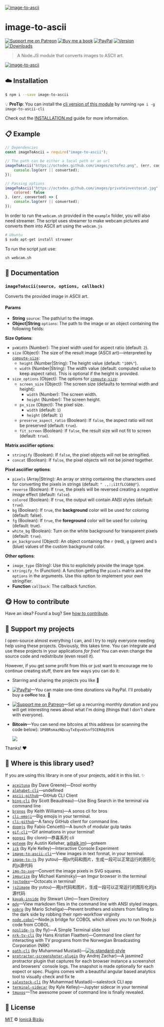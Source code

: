 
[![image-to-ascii](http://i.imgur.com/pKydY5P.png)](#)

# image-to-ascii

 [![Support me on Patreon][badge_patreon]][patreon] [![Buy me a book][badge_amazon]][amazon] [![PayPal][badge_paypal_donate]][paypal-donations] [![Version](https://img.shields.io/npm/v/image-to-ascii.svg)](https://www.npmjs.com/package/image-to-ascii) [![Downloads](https://img.shields.io/npm/dt/image-to-ascii.svg)](https://www.npmjs.com/package/image-to-ascii)

> A Node.JS module that converts images to ASCII art.

[![image-to-ascii](http://i.imgur.com/Om8G7dZ.png)](#)

## :cloud: Installation

```sh
$ npm i --save image-to-ascii
```


:bulb: **ProTip**: You can install the [cli version of this module](http://github.com/IonicaBizau/image-to-ascii-cli) by running `npm i -g image-to-ascii-cli`

Check out the [INSTALLATION.md](INSTALLATION.md) guide for more information.

## :clipboard: Example



```js
// Dependencies
const imageToAscii = require("image-to-ascii");

// The path can be either a local path or an url
imageToAscii("https://octodex.github.com/images/octofez.png", (err, converted) => {
    console.log(err || converted);
});

// Passing options
imageToAscii("https://octodex.github.com/images/privateinvestocat.jpg", {
    colored: false
}, (err, converted) => {
    console.log(err || converted);
});
```


In order to run the `webcam.sh` provided in the `example` folder, you will also need streamer. The script uses streamer to make webcam pictures and converts them into ASCII art using the `webcam.js`

```sh
# Ubuntu
$ sudo apt-get install streamer
```

To run the script just use:

```sh
sh webcam.sh
```

## :memo: Documentation


### `imageToAscii(source, options, callback)`
Converts the provided image in ASCII art.

#### Params
- **String** `source`: The path/url to the image.
- **Object|String** `options`: The path to the image or an object containing the following fields:

 **Size Options**:
  - `pxWidth` (Number): The pixel width used for aspect ratio (default: `2`).
  - `size` (Object): The size of the result image (ASCII art)—interpreted by
    [`compute-size`](https://github.com/IonicaBizau/compute-size):
    - `height` (Number|String): The height value (default: `"100%"`).
    - `width` (Number|String): The width value (default: computed value to
       keep aspect ratio). This is optional if the height is provided.
  - `size_options` (Object): The options for
    [`compute-size`](https://github.com/IonicaBizau/compute-size):
    - `screen_size` (Object): The screen size (defaults to terminal width
    and height):
        - `width` (Number): The screen width.
        - `height` (Number): The screen height.
    - `px_size` (Object): The pixel size.
        - `width` (default: `1`)
        - `height` (default: `1`)
    - `preserve_aspect_ratio` (Boolean): If `false`, the aspect ratio will
      not be preserved (default: `true`).
    - `fit_screen` (Boolean): If `false`, the result size will not fit to
      screen (default: `true`).

 **Matrix asciifier options**:
  - `stringify` (Boolean): If `false`, the pixel objects will not be
    stringified.
  - `concat` (Boolean): If `false`, the pixel objects will not be joined
    together.

 **Pixel asciifier options**:

  - `pixels` (Array|String): An array or string containing the characters
     used for converting the pixels in strings
     (default: `" .,:;i1tfLCG08@"`).
  - `reverse` (Boolean): If `true`, the pixels will be reversed creating a
     *negative image* effect (default: `false`).
  - `colored` (Boolean): If `true`, the output will contain ANSI styles
    (default: `true`).
  - `bg` (Boolean): If `true`, the **background** color will be used for
    coloring (default: false).
  - `fg` (Boolean): If `true`, the **foreground** color will be used for
    coloring (default: true).
  - `white_bg` (Boolean): Turn on the white background for transparent
    pixels (default: `true`).
  - `px_background` (Object): An object containing the `r` (red), `g`
    (green) and `b` (blue) values of the custom background color.

 **Other options**:
  - `image_type` (String): Use this to explicitely provide the image type.
  - `stringify_fn` (Function): A function getting the `pixels` matrix and
    the `options` in the arguments. Use this option to implement your own
    stringifier.
- **Function** `callback`: The callback function.



## :yum: How to contribute
Have an idea? Found a bug? See [how to contribute][contributing].


## :sparkling_heart: Support my projects

I open-source almost everything I can, and I try to reply everyone needing help using these projects. Obviously,
this takes time. You can integrate and use these projects in your applications *for free*! You can even change the source code and redistribute (even resell it).

However, if you get some profit from this or just want to encourage me to continue creating stuff, there are few ways you can do it:

 - Starring and sharing the projects you like :rocket:
 - [![PayPal][badge_paypal]][paypal-donations]—You can make one-time donations via PayPal. I'll probably buy a ~~coffee~~ tea. :tea:
 - [![Support me on Patreon][badge_patreon]][patreon]—Set up a recurring monthly donation and you will get interesting news about what I'm doing (things that I don't share with everyone).
 - **Bitcoin**—You can send me bitcoins at this address (or scanning the code below): `1P9BRsmazNQcuyTxEqveUsnf5CERdq35V6`

    ![](https://i.imgur.com/z6OQI95.png)

Thanks! :heart:


## :dizzy: Where is this library used?
If you are using this library in one of your projects, add it in this list. :sparkles:


 - [`aceituna`](https://github.com/davepgreene/aceituna#readme) (by Dave Greene)—Drool worthy
 - [`alphabet-cli`](https://github.com/joliveros/alphabet-cli#readme)—undefined
 - [`ascii-github`](https://npmjs.com/package/ascii-github)—GitHub CLI Client
 - [`bing-cli`](https://github.com/scottbea/bing-cli#readme) (by Scott Beaudreau)—Use Bing Search in the terminal via command line
 - [`bronos`](https://github.com/kswilster/bronos#readme) (by Keith Williams)—A sonos cli for bros
 - [`cli-emoji`](https://github.com/IonicaBizau/cli-emoji#readme)—Big emojis in your terminal.
 - [`cli-github`](https://github.com/IonicaBizau/cli-github)—A fancy GitHub client for command line.
 - [`doomjs`](https://github.com/codezilla-it/doom#readme) (by Fabio Cencetti)—A bunch of modular gulp tasks
 - [`gif-cli`](https://github.com/IonicaBizau/gif-cli)—Gif animations in your terminal!
 - [`gongxi`](https://github.com/clonn/gongxi) (by clonn)—恭喜系列 cli
 - [`goteem`](https://npmjs.com/package/goteem) (by Austin Kelleher, a@alk.im)—goteem
 - [`ick`](https://github.com/nteract/ick#readme) (by Kyle Kelley)—Interactive Console Experiment
 - [`image-to-ascii-cli`](https://github.com/IonicaBizau/image-to-ascii-cli#readme)—View images in text format, in your terminal.
 - [`image-to-js`](https://github.com/xinyu198736/image-to-js#readme) (by yutou)—用js代码和图片，生成一段可以正常运行的图形化的js源代码
 - [`img-to-svg`](https://github.com/IonicaBizau/img-to-svg#readme)—Convert the image pixels in SVG squares.
 - [`imgurize`](https://github.com/mkaminsky11/imgurize) (by Michael Kaminsky)—an Imgur browser in the terminal
 - [`joctodex`](https://github.com/IonicaBizau/joctodex#readme)—Octocats in terminal!
 - [`js2image`](https://github.com/xinyu198736/image-to-js#readme) (by yutou)—用js代码和图片，生成一段可以正常运行的图形化的js源代码
 - [`kayak-inside`](https://github.com/stewartulm/inside#readme) (by Stewart Ulm)—Team Directory
 - [`mdy`](https://github.com/IonicaBizau/mdy#readme)—View markdown files in the command line with ANSI styled images.
 - [`nobro`](https://github.com/marsch/nodarkside#readme) (by Mario Scheliga)—Prevent brothers and sisters from falling to the dark side by robbing their npm-workflow virginity
 - [`node.cobol`](https://github.com/IonicaBizau/node.cobol#readme)—Node.js bridge for COBOL which allows you to run Node.js code from COBOL.
 - [`noslide-js`](https://github.com/crazyguitar/noslide.js#readme) (by fly)—A Simple Terminal slide tool
 - [`nrk-tv-cli`](https://github.com/Starefossen/nrk-tv-cli#readme) (by Hans Kristian Flaatten)—Command line client for interacting with TV programs from the Norwegian Broadcasting Corporation (NRK)
 - [`path-cli`](https://npmjs.com/package/path-cli) (by Muhammad Mustadi)—[![js-standard-style](https://cdn.rawgit.com/feross/standard/master/badge.svg)](https://github.com/feross/standard)
 - [`protractor-screenshoter-plugin`](https://github.com/azachar/protractor-screenshoter-plugin) (by Andrej Zachar)—A jasmine2 protractor plugin that captures for each browser instance a screenshot and browsers' console logs. The snapshot is made optionally for each expect or spec. Plugins comes with a beautiful angular based analytics tool to visually check and fix te
 - [`salestock-cli`](https://npmjs.com/package/salestock-cli) (by Muhammad Mustadi)—salestock CLI app
 - [`terminal-sidecar`](https://npmjs.com/package/terminal-sidecar) (by Kyle Kelley)—Jupyter sidecar in your terminal
 - [`tmuxos`](https://github.com/TmuxOS/TmuxOS)—The awesome power of command line is finally revealed.

## :scroll: License

[MIT][license] © [Ionică Bizău][website]

[badge_patreon]: http://ionicabizau.github.io/badges/patreon.svg
[badge_amazon]: http://ionicabizau.github.io/badges/amazon.svg
[badge_paypal]: http://ionicabizau.github.io/badges/paypal.svg
[badge_paypal_donate]: http://ionicabizau.github.io/badges/paypal_donate.svg
[patreon]: https://www.patreon.com/ionicabizau
[amazon]: http://amzn.eu/hRo9sIZ
[paypal-donations]: https://www.paypal.com/cgi-bin/webscr?cmd=_s-xclick&hosted_button_id=RVXDDLKKLQRJW
[donate-now]: http://i.imgur.com/6cMbHOC.png

[license]: http://showalicense.com/?fullname=Ionic%C4%83%20Biz%C4%83u%20%3Cbizauionica%40gmail.com%3E%20(https%3A%2F%2Fionicabizau.net)&year=2014#license-mit
[website]: https://ionicabizau.net
[contributing]: /CONTRIBUTING.md
[docs]: /DOCUMENTATION.md
